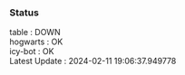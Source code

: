 ### Status


table : DOWN  
hogwarts : OK  
icy-bot : OK  
Latest Update : 2024-02-11 19:06:37.949778
